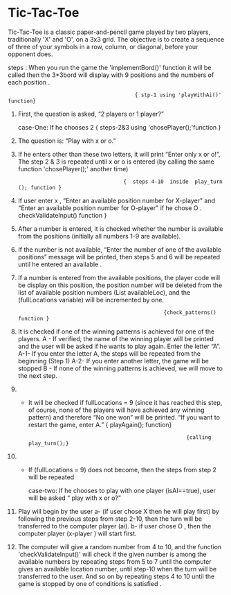 # Tic-Tac-Toe
Tic-Tac-Toe is a classic paper-and-pencil game played by two players, traditionally 'X' and 'O', on a 3x3 grid. The objective is to create a sequence of three of your symbols in a row, column, or diagonal, before your opponent does.


steps :
 When you run the game  the  'implementBord()' function it will be called then the 3*3bord will display with 9 positions and the numbers of each position .

                                             { stp-1 using 'playWithAi()' function}
1. First, the question is asked, “2 players or 1 player?”           

    case-One: If he chooses 2
                                             { steps-2&3  using 'chosePlayer();'function }
2. The question is: “Play with x or o.”                            
3. If he enters other than these two letters, it will print “Enter only x or o!”, The step 2 & 3 is repeated until x or o is entered   (by calling the same function 'chosePlayer();' another time)

                                         {  steps 4-10  inside  play_turn (); function }
4. If user enter x , “Enter an available position number for X-player" and  “Enter an available position number for O-player" if he chose O .
                                                        checkValidateInput() function }
5. After a number is entered, it is checked whether the number is available from the positions (initially all numbers 1-9 are available).          
6. If the number is not available, “Enter the number of one of the available positions” message will be printed, then steps 5 and 6 will be repeated until he entered an available .
7. If a number is entered from the available positions, the player code will be display on this position, the position number will be deleted from the list of available position numbers (List <int> availableLoc), and the (fullLocations variable) will be incremented by one.

                                                      {check_patterns() function }
8. It is checked if one of the winning patterns is achieved for one of the players.
     A - If verified, the name of the winning player will be printed and the user will be asked if he wants to play again. Enter the letter “A”.
          A-1- If you enter the letter A, the steps will be repeated from the beginning (Step 1)
          A-2- If you enter another letter, the game will be stopped
    B - If none of the winning patterns is achieved, we will move to the next step.

9. - It will be checked if fullLocations = 9 (since it has reached this step, of course, none of the players will have achieved any winning pattern) and therefore “No one won” will be printed. “If you want to restart the game, enter A.” { playAgain(); function}

                                                            {calling play_turn();}
10. - If (fullLocations = 9) does not become, then the steps from step 2 will be repeated 


      case-two: If he chooses to play with one player (isAI==true), user will be asked “ play with x or o?”
1. Play will begin by the user
   a- (if user chose X then he will play first) by following the previous steps from step 2-10, then the turn will be transferred to the computer player (ai).
   b-  if user chose O , then the computer player (x-player ) will start first.
2. The computer will give a random number from 4 to 10, and the function 'checkValidateInput()' will check if the given number is among the available numbers by repeating steps from 5 to 7 until the computer gives an available location number, until step-10 when the turn will be transferred to the user. And so on by repeating steps 4 to 10 until the game is stopped by one of conditions is satisfied .